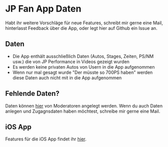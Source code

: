 # JP Fan App Daten

Habt ihr weitere Vorschläge für neue Features, schreibt mir gerne eine Mail, hinterlasst Feedback über die App, oder legt hier auf Github ein Issue an.

## Daten

- Die App enthält ausschließlich Daten (Autos, Stages, Zeiten, PS/NM usw.) die von JP Performance in Videos gezeigt wurden
- Es werden keine privaten Autos von Usern in die App aufgenommen
- Wenn nur mal gesagt wurde "Der müsste so 700PS haben" werden diese Daten auch nicht mit in die App aufgenommen

## Fehlende Daten?

Daten können [hier](https://admin.jp-fan-app.de) von Moderatoren angelegt werden. Wenn du auch Daten anlegen und Zugagnsdaten haben möchtest, schreibe mir gerne eine Mail.

## iOS App

Features für die iOS App findet ihr [hier](https://github.com/jp-fan-app/ios/issues).
